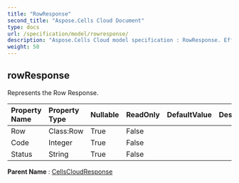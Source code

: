 ```yaml
---
title: "RowResponse"
second_title: "Aspose.Cells Cloud Document"
type: docs
url: /specification/model/rowresponse/
description: "Aspose.Cells Cloud model specification : RowResponse. Effortlessly handle Excel and other spreadsheet documents with features like opening, generating, editing, splitting, merging, comparing, and converting."
weight: 50
---
```


## **rowResponse**

Represents the Row Response. 

| Property Name | Property Type | Nullable |  ReadOnly | DefaultValue | Description | 
| :- | :- | :- |:- |  :- | :- |
| Row | Class:Row | True |  False |  |  |  
| Code | Integer | True |  False |  |  |  
| Status | String | True |  False |  |  |  

**Parent Name** : [CellsCloudResponse](cellscloudresponse)

